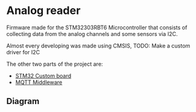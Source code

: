 # Analog reader
Firmware made for the STM32303RBT6 Microcontroller that consists of collecting data from the analog channels and some sensors via I2C.</br>

Almost every developing was made using CMSIS, TODO: Make a custom driver for I2C

The other two parts of the project are:</br>
* [STM32 Custom board](https://github.com/juamarCas/AnalogReader)
* [MQTT Middleware](https://github.com/juamarCas/MQTT_middleware/tree/develop)

## Diagram
